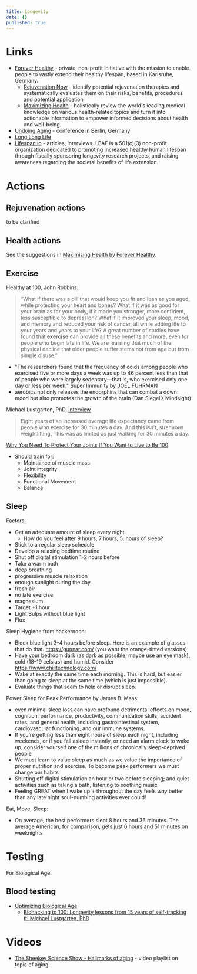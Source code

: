 ```yaml
---
title: Longevity
date: {}
published: true
---
```


# Links

* [Forever Healthy](https://www.forever-healthy.org/home.html) - private, non-profit initiative with the mission to enable people to vastly extend their healthy lifespan, based in Karlsruhe, Germany.
  * [Rejuvenation Now](https://www.forever-healthy.org/rejuvenation-now.html) - identify potential rejuvenation therapies and systematically evaluates them on their risks, benefits, procedures and potential application
  * [Maximizing Health](https://www.forever-healthy.org/maximizing-health.html) - holistically review the world's leading medical knowledge on various health-related topics and turn it into actionable information to empower informed decisions about health and well-being.
* [Undoing Aging](https://www.undoing-aging.org/) - conference in Berlin, Germany
* [Long Long Life](http://www.longlonglife.org/en/)
* [Lifespan.io](https://lifespan.io/) - articles, interviews. LEAF is a 501(c)(3) non-profit organization dedicated to promoting increased healthy human lifespan through fiscally sponsoring longevity research projects, and raising awareness regarding the societal benefits of life extension.



# Actions

## Rejuvenation actions

to be clarified

## Health actions

See the suggestions in [Maximizing Health by Forever Healthy](https://www.forever-healthy.org/maximizing-health.html).

## Exercise

Healthy at 100, John Robbins:
>    “What if there was a pill that would keep you fit and lean as you aged, while protecting your heart and bones? What if it was as good for your brain as for your body, if it made you stronger, more confident, less susceptible to depression? What if it improved your sleep, mood, and memory and reduced your risk of cancer, all while adding life to your years and years to your life? A great number of studies have found that **exercise** can provide all these benefits and more, even for people who begin late in life. We are learning that much of the physical decline that older people suffer stems not from age but from simple disuse.”

* "The researchers found that the frequency of colds among people who exercised five or more days a week was up to 46 percent less than that of people who were largely sedentary—that is, who exercised only one day or less per week." Super Immunity by JOEL FUHRMAN
* aerobics not only releases the endorphins that can combat a down mood but also promotes the growth of the brain (Dan Siegel’s Mindsight)

Michael Lustgarten, PhD, [Interview](https://www.bisu.bio/biohacking-to-100-longevity-lessons-from-15-years-of-self-tracking-ft-michael-lustgarten-phd/)
>    Eight years of an increased average life expectancy came from people who exercise for 30 minutes a day. And this isn’t, strenuous weightlifting. This was as limited as just walking for 30 minutes a day.


[Why You Need To Protect Your Joints If You Want to Live to Be 100](https://invidio.us/watch?v=YY-_ux4ZXp4)
* Should [train for](https://invidio.us/watch?v=YY-_ux4ZXp4&start=7m46s):
  - Maintaince of muscle mass
  - Joint integrity
  - Flexibility
  - Functional Movement
  - Balance

## Sleep

Factors:

* Get an adequate amount of sleep every night.
  * How do you feel after 9 hours, 7 hours, 5, hours of sleep?
* Stick to a regular sleep schedule
* Develop a relaxing bedtime routine
* Shut off digital stimulation 1-2 hours before
* Take a warm bath
* deep breathing
* progressive muscle relaxation
* enough sunlight during the day
* fresh air
* no late exercise
* magnesium
* Target +1 hour
* Light Bulps without blue light
* Flux


Sleep Hygiene from hackernoon:

* Block blue light 3–4 hours before sleep. Here is an example of glasses that do that. https://gunnar.com/ (you want the orange-tinted versions)
* Have your bedroom dark (as dark as possible, maybe use an eye mask), cold (18–19 celsius) and humid. Consider https://www.chilitechnology.com/
* Wake at exactly the same time each morning. This is hard, but easier than going to sleep at the same time (which is just impossible).
* Evaluate things that seem to help or disrupt sleep.

Power Sleep for Peak Performance by James B. Maas:
* even minimal sleep loss can have profound detrimental effects on mood, cognition, performance, productivity, communication skills, accident rates, and general health, including gastrointestinal system, cardiovascular functioning, and our immune systems.
* If you’re getting less than eight hours of sleep each night, including weekends, or if you fall asleep instantly, or need an alarm clock to wake up, consider yourself one of the millions of chronically sleep-deprived people
* We must learn to value sleep as much as we value the importance of proper nutrition and exercise. To become peak performers we must change our habits
* Shutting off digital stimulation an hour or two before sleeping; and quiet activities such as taking a bath, listening to soothing music
* Feeling GREAT when I wake up + throughout the day feels *way* better than any late night soul-numbing activities ever could!


Eat, Move, Sleep:
* On average, the best performers slept 8 hours and 36 minutes. The average American, for comparison, gets just 6 hours and 51 minutes on weeknights

# Testing

For Biological Age:

## Blood testing

* [Optimizing Biological Age](https://www.facebook.com/watch/live/?v=171654417441316)
  * [Biohacking to 100: Longevity lessons from 15 years of self-tracking ft. Michael Lustgarten, PhD](https://www.bisu.bio/biohacking-to-100-longevity-lessons-from-15-years-of-self-tracking-ft-michael-lustgarten-phd/)

# Videos

* [The Sheekey Science Show - Hallmarks of aging](https://www.youtube.com/watch?v=U5ORO0IN_IM&list=PLnLFbRYd2NGEELHmxaVLDr18nsKJF931d) - video playlist on topic of aging.
